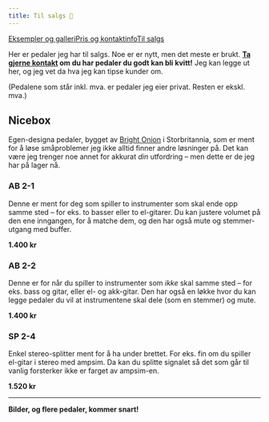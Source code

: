 ```yaml
---
title: Til salgs 💫
---
```

<div class="navigation-links"><a href="https://erlendmekkernice.cool/Eksempler-og-galleri">Eksempler og galleri</a><a href="https://erlendmekkernice.cool/Pris-og-kontaktinfo">Pris og kontaktinfo</a><a href="https://erlendmekkernice.cool/Til-salgs">Til salgs</a>
</div>

Her er pedaler jeg har til salgs. Noe er er nytt, men det meste er brukt. **[Ta gjerne kontakt](erlendmekkernice.cool/Pris-og-kontaktinfo/#ta-kontakt) om du har pedaler du godt kan bli kvitt!** Jeg kan legge ut her, og jeg vet da hva jeg kan tipse kunder om.

(Pedalene som står inkl. mva. er pedaler jeg eier privat. Resten er ekskl. mva.)

## Nicebox
Egen-designa pedaler, bygget av [Bright Onion](https://brightonion.co.uk/) i Storbritannia, som er ment for å løse småproblemer jeg ikke alltid finner andre løsninger på. Det kan være jeg trenger noe annet for akkurat *din* utfordring – men dette er de jeg har på lager nå.
### AB 2-1
Denne er ment for deg som spiller to instrumenter som skal ende opp samme sted – for eks. to basser eller to el-gitarer. Du kan justere volumet på den ene inngangen, for å matche dem, og den har også mute og stemmer-utgang med buffer.

**1.400 kr**
### AB 2-2
Denne er for når du spiller to instrumenter som *ikke* skal samme sted – for eks. bass og gitar, eller el- og akk-gitar. Den har også en løkke hvor du kan legge pedaler du vil at instrumentene skal dele (som en stemmer) og mute.

**1.400 kr**
### SP 2-4
Enkel stereo-splitter ment for å ha under brettet. For eks. fin om du spiller el-gitar i stereo med ampsim. Da kan du splitte signalet så det som går til vanlig forsterker ikke er farget av ampsim-en.

**1.520 kr**

---
**Bilder, og flere pedaler, kommer snart!**
